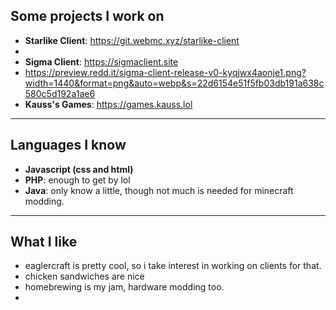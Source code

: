 
## Some projects I work on 

- **Starlike Client**: https://git.webmc.xyz/starlike-client
- 
- **Sigma Client**: https://sigmaclient.site
- https://preview.redd.it/sigma-client-release-v0-kyqjwx4aonje1.png?width=1440&format=png&auto=webp&s=22d6154e51f5fb03db191a638c580c5d192a1ae6
- **Kauss's Games**: https://games.kauss.lol

---

## Languages I know

 - **Javascript (css and html)**
 - **PHP**: enough to get by lol
 - **Java**: only know a little, though not much is needed for minecraft modding. 

---

## What I like

 - eaglercraft is pretty cool, so i take interest in working on clients for that.
 - chicken sandwiches are nice
 - homebrewing is my jam, hardware modding too. 
 - 
